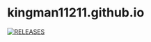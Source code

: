 # kingman11211.github.io
[![RELEASES](https://img.shields.io/badge/RELEASES-V2-green?style=for-the-badge)](https://github.com/kingman11211/kingman11211.github.io/releases)
